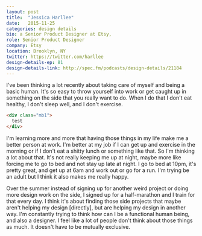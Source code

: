 ```yaml
---
layout: post
title:  "Jessica Harllee"
date:   2015-11-25
categories: design details
bio: a Senior Product Designer at Etsy,
role: Senior Product Designer
company: Etsy
location: Brooklyn, NY
twitter: https://twitter.com/harllee
design-details-ep: 81
design-details-link: http://spec.fm/podcasts/design-details/21184
---
```


I've been thinking a lot recently about taking care of myself and being a basic human. It's so easy to throw yourself into work or get caught up in something on the side that you really want to do. When I do that I don't eat healthy, I don't sleep well, and I don't exercise.


```html
<div class="mb1">
  test
</div>
```

I'm learning more and more that having those things in my life make me a better person at work. I'm better at my job if I can get up and exercise in the morning or if I don't eat a shitty lunch or something like that. So I'm thinking a lot about that. It's not really keeping me up at night, maybe more like forcing me to go to bed and not stay up late at night. I go to bed at 10pm, it's pretty great, and get up at 6am and work out or go for a run. I'm trying be an adult but I think it also makes me really happy.

Over the summer instead of signing up for another weird project or doing more design work on the side, I signed up for a half-marathon and I train for that every day. I think it's about finding those side projects that maybe aren't helping my design [directly], but are helping my design in another way. I'm constantly trying to think how can I be a functional human being, and also a designer. I feel like a lot of people don't think about those things as much. It doesn't have to be mutually exclusive.
